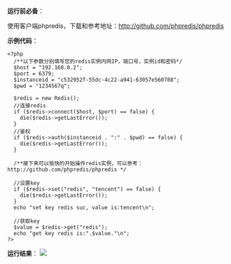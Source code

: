 **运行前必备**：

使用客户端phpredis，下载和参考地址：http://github.com/phpredis/phpredis

**示例代码**：

```
<?php
  /**以下参数分别填写您的redis实例内网IP，端口号，实例id和密码*/
  $host = "192.168.0.2";
  $port = 6379;
  $instanceid = "c532952f-55dc-4c22-a941-63057e560788";
  $pwd = "1234567q";

  $redis = new Redis();
  //连接redis
  if ($redis->connect($host, $port) == false) {
    die($redis->getLastError());
  }
  //鉴权
  if ($redis->auth($instanceid . ":" . $pwd) == false) {
    die($redis->getLastError());
  }
  
  /**接下来可以愉快的开始操作redis实例，可以参考：http://github.com/phpredis/phpredis */
  
  //设置key
  if ($redis->set("redis", "tencent") == false) {
    die($redis->getLastError());
  }
  echo "set key redis suc, value is:tencent\n";
  
  //获取key
  $value = $redis->get("redis");
  echo "get key redis is:".$value."\n";
?>
```



**运行结果**：
![](http://imgcache.tcecqpoc.fsphere.cn/image/qzonestyle.gtimg.cn/qzone/vas/opensns/res/img/PHP-1.jpg)